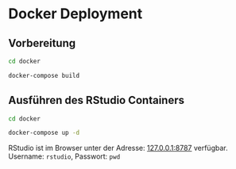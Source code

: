 # Docker Deployment

## Vorbereitung

```bash
cd docker

docker-compose build
```

## Ausführen des RStudio Containers

```bash
cd docker

docker-compose up -d
```

RStudio ist im Browser unter der Adresse: [127.0.0.1:8787](http://127.0.0.1:8787) verfügbar.
Username: `rstudio`, Passwort: `pwd`
